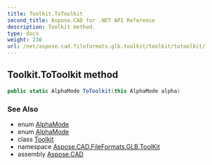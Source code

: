 ```yaml
---
title: Toolkit.ToToolkit
second_title: Aspose.CAD for .NET API Reference
description: Toolkit method. 
type: docs
weight: 230
url: /net/aspose.cad.fileformats.glb.toolkit/toolkit/totoolkit/
---
```

## Toolkit.ToToolkit method

```csharp
public static AlphaMode ToToolkit(this AlphaMode alpha)
```

### See Also

* enum [AlphaMode](../../../aspose.cad.fileformats.glb.materials/alphamode/)
* enum [AlphaMode](../../../aspose.cad.fileformats.glb/alphamode/)
* class [Toolkit](../)
* namespace [Aspose.CAD.FileFormats.GLB.ToolKit](../../toolkit/)
* assembly [Aspose.CAD](../../../)



